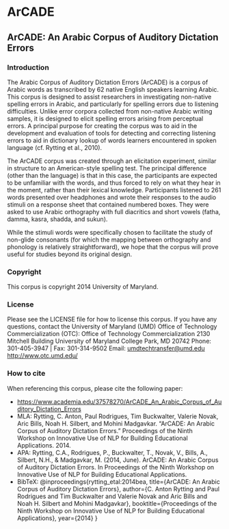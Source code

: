# ArCADE
## ArCADE: An Arabic Corpus of Auditory Dictation Errors

### Introduction
The Arabic Corpus of Auditory Dictation Errors (ArCADE) is a corpus of Arabic words as transcribed by 62 native English speakers learning Arabic. This corpus is designed to assist researchers in investigating non-native spelling errors in Arabic, and particularly for spelling errors due to listening difficulties.  Unlike error corpora collected from non-native Arabic writing samples, it is designed to elicit spelling errors arising from perceptual errors.  A principal purpose for creating the corpus was to aid in the development and evaluation of tools for detecting and correcting listening errors to aid in dictionary lookup of words learners encountered in spoken language (cf. Rytting et al., 2010).

The ArCADE corpus was created through an elicitation experiment, similar in structure to an American-style spelling test. The principal difference (other than the language) is that in this case, the participants are expected to be unfamiliar with the words, and thus forced to rely on what they hear in the moment, rather than their lexical knowledge.  Participants listened to 261 words presented over headphones and wrote their responses to the audio stimuli on a response sheet that contained numbered boxes. They were asked to use Arabic orthography with full diacritics and short vowels (fatha, damma, kasra, shadda, and sukun).

While the stimuli words were specifically chosen to facilitate the study of non-glide consonants (for which the mapping between orthography and phonology is relatively straightforward), we hope that the corpus will prove useful for studies beyond its original design.

### Copyright
This corpus is copyright 2014 University of Maryland.

### License
Please see the LICENSE file for how to license this corpus.  If you have any questions, contact the University of Maryland (UMD) Office of Technology Commercialization (OTC):
Office of Technology Commercialization
2130 Mitchell Building
University of Maryland
College Park, MD 20742
Phone: 301-405-3947 | Fax: 301-314-9502
Email: umdtechtransfer@umd.edu
http://www.otc.umd.edu/

### How to cite
When referencing this corpus, please cite the following paper:
* https://www.academia.edu/37578270/ArCADE_An_Arabic_Corpus_of_Auditory_Dictation_Errors
* MLA:
Rytting, C. Anton, Paul Rodrigues, Tim Buckwalter, Valerie Novak, Aric Bills, Noah H. Silbert, and Mohini Madgavkar. “ArCADE: An Arabic Corpus of Auditory Dictation Errors.” Proceedings of the Ninth Workshop on Innovative Use of NLP for Building Educational Applications. 2014.
* APA: 
Rytting, C.A., Rodrigues, P., Buckwalter, T., Novak, V., Bills, A., Silbert, N.H., & Madgavkar, M. (2014, June). ArCADE: An Arabic Corpus of Auditory Dictation Errors. In Proceedings of the Ninth Workshop on Innovative Use of NLP for Building Educational Applications.
* BibTeX:
@inproceedings{rytting_etal:2014bea,
  title={ArCADE: An Arabic Corpus of Auditory Dictation Errors},
  author={C. Anton Rytting and Paul Rodrigues and Tim Buckwalter and Valerie Novak and Aric Bills and Noah H. Silbert and Mohini Madgavkar},
  booktitle={Proceedings of the Ninth Workshop on Innovative Use of NLP for Building Educational Applications},
  year={2014}
}
